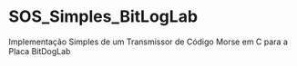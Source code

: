 # SOS_Simples_BitLogLab
Implementação Simples de um Transmissor de Código Morse em C para a Placa BitDogLab
